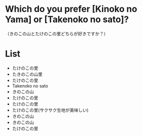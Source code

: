 # Which do you prefer [Kinoko no Yama] or [Takenoko no sato]?
（きのこの山とたけのこの里どちらが好きですか？）

# List
- たけのこの里
- たきのこの山里
- たけのこの里
- Takenoko no sato
- きのこの山
- たけのこの里
- たけのこの里
- たけのこの里(サクサク生地が美味しい)
- きのこの山
- きのこの山
- たけのこの里

